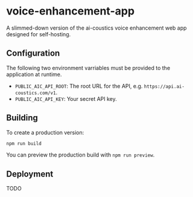 # voice-enhancement-app

A slimmed-down version of the ai-coustics voice enhancement web app designed for self-hosting.

## Configuration

The following two environment varriables must be provided to the application at runtime.

- `PUBLIC_AIC_API_ROOT`: The root URL for the API, e.g. `https://api.ai-coustics.com/v1`.
- `PUBLIC_AIC_API_KEY`: Your secret API key.

## Building

To create a production version:

```bash
npm run build
```

You can preview the production build with `npm run preview`.

## Deployment

TODO
